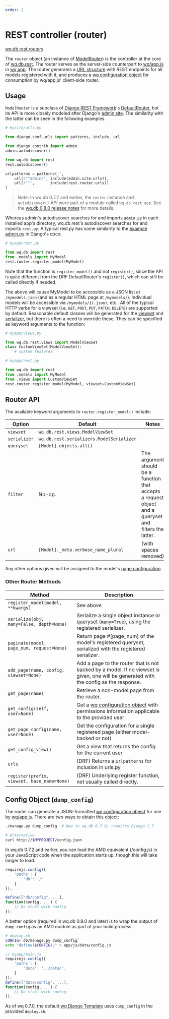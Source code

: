 ```yaml
---
order: 2
---
```


REST controller (router)
========================

[wq.db.rest.routers]

The `router` object (an instance of [ModelRouter]) is the controller at the core of [wq.db.rest].  The router serves as the server-side counterpart to [wq/app.js] in [wq.app].  The router generates a [URL structure] with REST endpoints for all models registered with it, and produces a [wq configuration object] for consumption by wq/app.js' client-side router.

## Usage

`ModelRouter` is a subclass of [Django REST Framework]'s [DefaultRouter], but its API is more closely modeled after Django's [admin site].  The similarity with the latter can be seen in the following examples.

```python
# mysite/urls.py

from django.conf.urls import patterns, include, url

from django.contrib import admin
admin.autodiscover()

from wq.db import rest
rest.autodiscover()

urlpatterns = patterns('',
    url(r'^admin/', include(admin.site.urls)),
    url(r'^',       include(rest.router.urls))
)
```

> *Note:* In wq.db 0.7.2 and earlier, the `router` instance and `autodiscover()` API were part of a module called `wq.db.rest.app`.  See the [wq.db 0.8.0 release notes](https://wq.io/wq.db/releases/v0.8.0) for more details.

Whereas admin's autodiscover searches for and imports `admin.py` in each installed app's directory, wq.db.rest's autodiscover searches for and imports `rest.py`.  A typical rest.py has some similarity to the [example admin.py] in Django's docs:

```python
# myapp/rest.py

from wq.db import rest
from .models import MyModel
rest.router.register_model(MyModel)
```

Note that the function is `register_model()` and not `register()`, since the API is quite different from the DRF DefaultRouter's `register()`, which can still be called directly if needed.

The above will cause MyModel to be accessible as a JSON list at `/mymodels.json` (and as a regular HTML page at `/mymodels/`).  Individual models will be accessible via `/mymodels/1(.json)`, etc..  All of the typical HTTP verbs for a viewset (i.e. `GET`, `POST`, `PUT`, `PATCH`, `DELETE`) are supported by default.  Reasonable default classes will be generated for the [viewset] and [serializer], but there is often a need to override these.  They can be specified as keyword arguments to the function:

```python
# myapp/views.py

from wq.db.rest.views import ModelViewSet
class CustomViewSet(ModelViewSet):
    # custom features
```
```python
# myapp/rest.py

from wq.db import rest
from .models import MyModel
from .views import CustomViewSet
rest.router.register_model(MyModel, viewset=CustomViewSet)
```

## Router API

The available keyword arguments to `router.register_model()` include:

| Option | Default | Notes |
|--------|---------|-------|
| `viewset` | `wq.db.rest.views.ModelViewSet` | |
| `serializer` | `wq.db.rest.serializers.ModelSerializer` | |
| `queryset` | `[Model].objects.all()` | |
| `filter` | No-op. | The argument should be a function that accepts a request object and a queryset and filters the latter. |
| `url` | `[Model]._meta.verbose_name_plural` | (with spaces removed) |

Any other options given will be assigned to the model's [page configuration].

### Other Router Methods
| Method | Description |
|--------|-------------|
| `register_model(model, **kwargs)` | See above
| `serialize(obj, many=False, depth=None)` | Serialize a single object instance or queryset (`many=True`), using the registered serializer.
| `paginate(model, page_num, request=None)` | Return page #[page_num] of the model's registered queryset, serialized with the registered serializer.
| `add_page(name, config, viewset=None)` | Add a page to the router that is not backed by a model.  If no viewset is given, one will be generated with the config as the response.
| `get_page(name)` | Retrieve a non-model page from the router.
| `get_config(self, user=None)` | Get a [wq configuration object] with permissions information applicable to the provided user
| `get_page_config(name, user=None)` | Get the configuration for a single registered page (either model-backed or not)
| `get_config_view()` | Get a view that returns the config for the current user
| `urls` | (DRF) Returns a url `patterns` for inclusion in urls.py
| `register(prefix, viewset, base_name=None)` | (DRF) Underlying register function, not usually called directly.

## Config Object (`dump_config`)

The router can generate a JSON-formatted [wq configuration object] for use by [wq/app.js].  There are two ways to obtain this object:

```bash
./manage.py dump_config  # New in wq.db 0.7.0; requires Django 1.7

# Alternative
curl http://$MYPROJECT/config.json
```

In wq.db 0.7.2 and earlier, you can load the AMD equivalent (/config.js) in your JavaScript code when the application starts up, though this will take longer to load.

```javascript
requirejs.config({
    'paths': {
        'db': '/'
    }
});

define(["db/config", ...],
function(config, ...) {
    // Do stuff with config
});
```

A better option (required in wq.db 0.8.0 and later) is to wrap the output of `dump_config` as an AMD module as part of your build process.

```bash
# deploy.sh
CONFIG=`db/manage.py dump_config`
echo "define($CONFIG);" > app/js/data/config.js
```

```javascript
// myapp/main.js
requirejs.config({
    'paths': {
        'data': '../data/',
    }
});
define(["data/config", ...],
function(config, ...) {
    // Do stuff with config
});
```

As of wq 0.7.0, the default [wq Django Template] uses `dump_config` in the provided `deploy.sh`.

[wq.db.rest.routers]: https://github.com/wq/wq.db/blob/master/rest/router.py
[ModelRouter]: https://github.com/wq/wq.db/blob/master/rest/router.py
[wq.db.rest]: https://wq.io/docs/about-rest
[wq/app.js]: https://wq.io/docs/app-js
[wq.app]: https://wq.io/wq.app
[URL structure]: https://wq.io/docs/url-structure
[wq configuration object]: https://wq.io/docs/config
[Django REST Framework]: http://django-rest-framework.org/
[DefaultRouter]: http://django-rest-framework.org/api-guide/routers
[admin site]: https://docs.djangoproject.com/en/dev/ref/contrib/admin/
[example admin.py]: https://docs.djangoproject.com/en/dev/ref/contrib/admin/#django.contrib.admin.ModelAdmin
[viewset]: https://wq.io/docs/views
[serializer]: https://wq.io/docs/serializers
[page configuration]: https://wq.io/docs/config
[wq Django Template]: https://github.com/wq/django-wq-template
